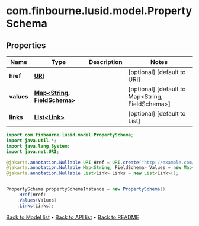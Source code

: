 # com.finbourne.lusid.model.PropertySchema

## Properties

Name | Type | Description | Notes
------------ | ------------- | ------------- | -------------
**href** | [**URI**](URI.md) |  | [optional] [default to URI]
**values** | [**Map&lt;String, FieldSchema&gt;**](FieldSchema.md) |  | [optional] [default to Map<String, FieldSchema>]
**links** | [**List&lt;Link&gt;**](Link.md) |  | [optional] [default to List<Link>]

```java
import com.finbourne.lusid.model.PropertySchema;
import java.util.*;
import java.lang.System;
import java.net.URI;

@jakarta.annotation.Nullable URI Href = URI.create("http://example.com/Href");
@jakarta.annotation.Nullable Map<String, FieldSchema> Values = new Map<String, FieldSchema>();
@jakarta.annotation.Nullable List<Link> Links = new List<Link>();


PropertySchema propertySchemaInstance = new PropertySchema()
    .Href(Href)
    .Values(Values)
    .Links(Links);
```


[Back to Model list](../README.md#documentation-for-models) &#8226; [Back to API list](../README.md#documentation-for-api-endpoints) &#8226; [Back to README](../README.md)
